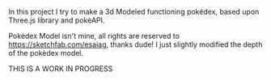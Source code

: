 In this project I try to make a 3d Modeled functioning pokédex, based upon Three.js library and pokèAPI.


Pokèdex Model isn't mine, all rights are reserved to https://sketchfab.com/esaiag, thanks dude!
I just slightly modified the depth of the pokèdex model.

THIS IS A WORK IN PROGRESS

